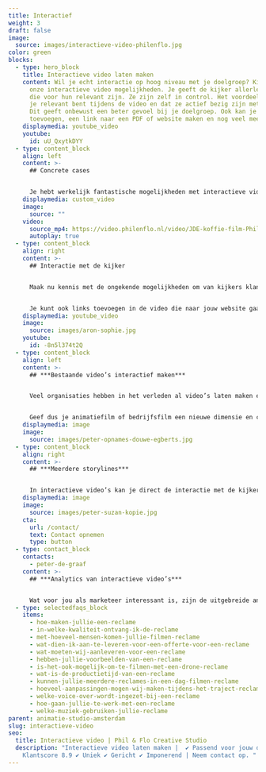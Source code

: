 ```yaml
---
title: Interactief
weight: 3
draft: false
image:
  source: images/interactieve-video-philenflo.jpg
color: green
blocks:
  - type: hero_block
    title: Interactieve video laten maken
    content: Wil je echt interactie op hoog niveau met je doelgroep? Kies dan voor
      onze interactieve video mogelijkheden. Je geeft de kijker allerlei keuzes
      die voor hun relevant zijn. Ze zijn zelf in control. Het voordeel is dat
      je relevant bent tijdens de video en dat ze actief bezig zijn met je merk.
      Dit geeft onbewust een beter gevoel bij je doelgroep. Ook kan je een quiz
      toevoegen, een link naar een PDF of website maken en nog veel meer.
    displaymedia: youtube_video
    youtube:
      id: uU_QxytkDYY
  - type: content_block
    align: left
    content: >-
      ## Concrete cases


      Je hebt werkelijk fantastische mogelijkheden met interactieve video. Elke keer weer ben ik verbaasd over de creatieve mogelijkheden die de verschillende lagen van interactieve video met zich meebrengt. Relevantie voor de kijker is hierbij geen loos woord. De kijker bepaald en ervaart. Neem contact met me op om direct jouw case vrijblijvend voor te leggen, 085 - 273 8331. Peter de Graaf.
    displaymedia: custom_video
    image:
      source: ""
    video:
      source_mp4: https://video.philenflo.nl/video/JDE-koffie-film-Phil-en-Flo-website-source.mp4
      autoplay: true
  - type: content_block
    align: right
    content: >-
      ## Interactie met de kijker


      Maak nu kennis met de ongekende mogelijkheden om van kijkers klanten te maken. Kijkers kunnen bijvoorbeeld in de interactieve video op een KOOP NU knop klikken bij het tonen van een product.


      Je kunt ook links toevoegen in de video die naar jouw website gaat. In plaats van links naast de video, of eronder, zet je de links om op te klikken gewoon in de video. Integreer sociale media, polls, pdf-bestanden en meer… de mogelijkheden zijn ongekend!
    displaymedia: youtube_video
    image:
      source: images/aron-sophie.jpg
    youtube:
      id: -8n5l374t2Q
  - type: content_block
    align: left
    content: >-
      ## ***Bestaande video’s interactief maken***


      Veel organisaties hebben in het verleden al video’s laten maken en willen niet opnieuw investeren in nieuwe video of animatie. Met de interactieve video oplossingen van Phil & Flo hoeft dat ook niet, wij kunnen bestaande video’s interactief maken zodat ze een nieuw jasje krijgen en weer jaren meekunnen.


      Geef dus je animatiefilm of bedrijfsfilm een nieuwe dimensie en creëer onweerstaanbare interacties waar je maar wilt!
    displaymedia: image
    image:
      source: images/peter-opnames-douwe-egberts.jpg
  - type: content_block
    align: right
    content: >-
      ## ***Meerdere storylines***


      In interactieve video’s kan je direct de interactie met de kijker opzoeken. Je kan de kijker de keuze geven welke richting het wil opgaan in de animatiefilm, of welke informatie belangrijk is voor hem of haar. Daarnaast zorgt interactieve video ervoor dat je niet meerdere video’s hoeft te publiceren. Aangezien alles in één heldere videoplayer past.
    displaymedia: image
    image:
      source: images/peter-suzan-kopie.jpg
    cta:
      url: /contact/
      text: Contact opnemen
      type: button
  - type: contact_block
    contacts:
      - peter-de-graaf
    content: >-
      ## ***Analytics van interactieve video’s***


      Wat voor jou als marketeer interessant is, zijn de uitgebreide analytics mogelijkheden. Zo kan je zien waar de kijker op klikt. Je gaat patronen herkennen zoals je dat nu al in je website doet. Daarnaast zijn de links makkelijk en LIVE aan te passen door ons. Dat betekent dat je nooit meer iets offline hoeft te halen. Neem contact op met onze specialisten die je meer kunnen vertellen over interactieve video en interactieve animatie! Bel 085 -273 8331
  - type: selectedfaqs_block
    items:
      - hoe-maken-jullie-een-reclame
      - in-welke-kwaliteit-ontvang-ik-de-reclame
      - met-hoeveel-mensen-komen-jullie-filmen-reclame
      - wat-dien-ik-aan-te-leveren-voor-een-offerte-voor-een-reclame
      - wat-moeten-wij-aanleveren-voor-een-reclame
      - hebben-jullie-voorbeelden-van-een-reclame
      - is-het-ook-mogelijk-om-te-filmen-met-een-drone-reclame
      - wat-is-de-productietijd-van-een-reclame
      - kunnen-jullie-meerdere-reclames-in-een-dag-filmen-reclame
      - hoeveel-aanpassingen-mogen-wij-maken-tijdens-het-traject-reclame
      - welke-voice-over-wordt-ingezet-bij-een-reclame
      - hoe-gaan-jullie-te-werk-met-een-reclame
      - welke-muziek-gebruiken-jullie-reclame
parent: animatie-studio-amsterdam
slug: interactieve-video
seo:
  title: Interactieve video | Phil & Flo Creative Studio
  description: "Interactieve video laten maken |  ✔ Passend voor jouw doelgroep ✔
    Klantscore 8.9 ✔ Uniek ✔ Gericht ✔ Imponerend | Neem contact op. "
---
```

